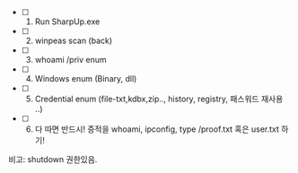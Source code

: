 - [ ] 1. Run SharpUp.exe
- [ ] 2. winpeas scan (back)
- [ ] 3. whoami /priv enum 
- [ ] 4. Windows enum (Binary, dll)
- [ ] 5. Credential enum (file-txt,kdbx,zip.., history, registry, 패스워드 재사용 ..)
- [ ] 6. 다 따면 반드시! 증적을 whoami, ipconfig, type /proof.txt 혹은 user.txt 하기!


비고: shutdown 권한있음.